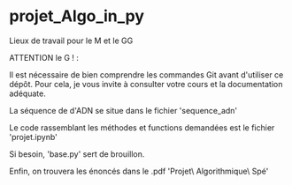 # projet_Algo_in_py
Lieux de travail pour le M et le GG

ATTENTION le G ! :

Il est nécessaire de bien comprendre les commandes Git avant  d'utiliser ce dépôt. Pour cela, je vous invite à consulter votre cours et la documentation adéquate.

La séquence de d'ADN se situe dans le fichier 'sequence_adn'

Le code rassemblant les méthodes et functions demandées est le fichier 'projet.ipynb'

Si besoin, 'base.py' sert de brouillon.

Enfin, on trouvera les énoncés dans le .pdf 'Projet\ Algorithmique\ Spé'

